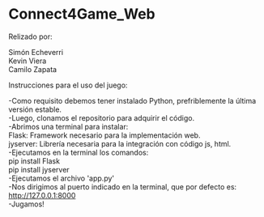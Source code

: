 # Connect4Game_Web

Relizado por:

Simón Echeverri\
Kevin Viera\
Camilo Zapata

Instrucciones para el uso del juego:

-Como requisito debemos tener instalado Python, prefriblemente la última versión estable.\
-Luego, clonamos el repositorio para adquirir el código.\
-Abrimos una terminal para instalar:\
     Flask: Framework necesario para la implementación web.\
     jyserver: Librería necesaria para la integración con código js, html.\
-Ejecutamos en la terminal los comandos: \
     pip install Flask\
     pip install jyserver\
-Ejecutamos el archivo 'app.py' \
-Nos dirigimos al puerto indicado en la terminal, que por defecto es: http://127.0.0.1:8000 \
-Jugamos!
